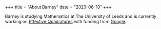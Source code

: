 +++
title = "About Barney"
date = "2020-06-10"
+++

Barney is studying Mathematics at The University of Leeds and is currently working on [Effective Quadratures](https://github.com/Effective-Quadratures/Effective-Quadratures) with funding from [Google](https://summerofcode.withgoogle.com/projects/#5447503668838400).

